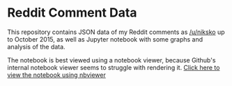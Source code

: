 # Reddit Comment Data

This repository contains JSON data of my Reddit comments as [/u/niksko](https://www.reddit.com/user/niksko) up to
October 2015, as well as Jupyter notebook with some graphs and analysis of the data.

The notebook is best viewed using a notebook viewer, because Github's internal notebook viewer seems to struggle with
rendering it. [Click here to view the notebook using nbviewer](http://nbviewer.jupyter.org/github/Niksko/redditCommentData/blob/master/CommentAnalysis.ipynb)
